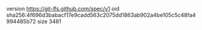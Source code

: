version https://git-lfs.github.com/spec/v1
oid sha256:4f696d3babacf17e9cadd563c2075dd1863ab902a4be105c5c48fa4994485b72
size 3481
